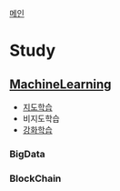 [메인](/README.md)
# Study

## [MachineLearning](MachineLearning/README.md)  
- [지도학습](MachineLearning/SupervisedLearning.md)
- 비지도학습
- [강화학습](MachineLearning/ReinforcementLearning.md)
### BigData  
### BlockChain
